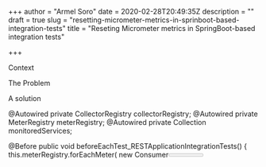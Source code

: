 +++
author = "Armel Soro"
date = 2020-02-28T20:49:35Z
description = ""
draft = true
slug = "resetting-micrometer-metrics-in-sprinboot-based-integration-tests"
title = "Reseting Micrometer metrics in SpringBoot-based integration tests"

+++


Context

The Problem

A solution

@Autowired private CollectorRegistry collectorRegistry;
  @Autowired private MeterRegistry meterRegistry;
  @Autowired private Collection<MonitoredService> monitoredServices;

  @Before
  public void beforeEachTest_RESTApplicationIntegrationTests() {
    this.meterRegistry.forEachMeter(
        new Consumer<Meter>() {
          @Override
          public void accept(Meter meter) {
            if (meter.getId().getName().startsWith("csm_")) {
              RESTApplicationIntegrationTests.this.meterRegistry.remove(meter);
            }
          }
        });
    this.collectorRegistry.clear();
    this.monitoredServices.forEach(monitoredService -> monitoredService.bindTo(this.meterRegistry));
  }



